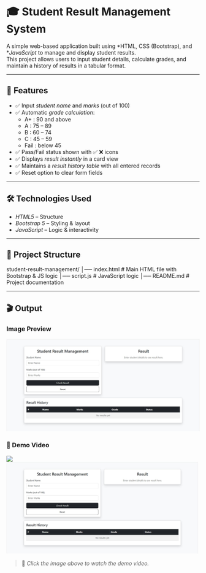 #  🎓 Student Result Management System

A simple web-based application built using *HTML, CSS (Bootstrap), and **JavaScript* to manage and display student results.  
This project allows users to input student details, calculate grades, and maintain a history of results in a tabular format.

---

## 🚀  Features

- ✅ Input *student name* and *marks* (out of 100)  
- ✅ Automatic *grade calculation*:
  - A+ : 90 and above  
  - A  : 75 – 89  
  - B  : 60 – 74  
  - C  : 45 – 59  
  - Fail : below 45  
- ✅ Pass/Fail status shown with ✅ ❌ icons  
- ✅ Displays *result instantly* in a card view  
- ✅ Maintains a *result history table* with all entered records  
- ✅ Reset option to clear form fields  

---

##  🛠 Technologies Used

- *HTML5* – Structure  
- *Bootstrap 5* – Styling & layout  
- *JavaScript* – Logic & interactivity  

---

## 📂 Project Structure
student-result-management/ │── index.html       # Main HTML file with Bootstrap & JS logic 
                           │── script.js        # JavaScript logic 
                           │── README.md        # Project documentation

---

## 🎬  Output

### Image Preview
![Output Screenshot](https://github.com/Prajnapunya09/Smart-Result-Calculator/blob/main/Smart%20result%20calculator%20output.jpg)

### 🎥  Demo Video
<a href="https://github.com/Prajnapunya09/Smart-Result-Calculator/blob/main/Smart%20result%20calculator(output%20video).mp4" target="_blank">
  <img src="https://img.icons8.com/ios-filled/100/play-button-circled.png" width="80" align="center">
  <br>
  <img src="https://github.com/Prajnapunya09/Smart-Result-Calculator/blob/main/Smart%20result%20calculator%20output.jpg" width="500">
</a>

> 🎦 *Click the image above to watch the demo video.*
